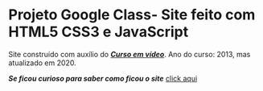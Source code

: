 # Projeto Google Class- Site feito com HTML5 CSS3 e JavaScript
 Site construído com auxílio do  [***Curso em vídeo***](https://www.youtube.com/c/CursoemV%C3%ADdeo/featured "Canal do curso em vídeo no YouTube"). Ano do curso: 2013, mas atualizado em 2020.

***Se ficou curioso para saber como ficou o site*** [click aqui](https://mouracfs007.github.io/Projeto-Google-Glass-Site-feito-com-HTML5-CSS3-e-JavaScript/index.html "Link para o Site hospedado no GitHub pages")
